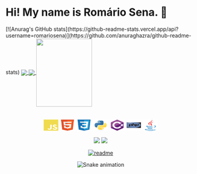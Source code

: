 <h1> Hi! My name is Romário Sena. 👋</h1>

<div>
    [![Anurag's GitHub stats](https://github-readme-stats.vercel.app/api?username=romariosena)](https://github.com/anuraghazra/github-readme-stats)
    <a href="https://github.com/romariosena">
        <img height="180em"  align="center" src="https://github-readme-stats.vercel.app/api?username=romariosena&show_icons=true&theme=react&include_all_commits=true&count_private=true"/>
        <img height="180em"  align="center" src="https://github-readme-stats.vercel.app/api/top-langs/?username=romariosena&layout=compact&langs_count=7&theme=react" />
    </a>
    <a href="https://romariosena.insoluti.com.br/certified/certificate-of-completion-for-certificado-ux-unicornio.pdf">
        <img align="center" width="148" height="180" src="https://romariosena.insoluti.com.br/certified/selo_ux_designer.png">
    </a>
</div>
<br>

<div align="center"> 
  <div style="display: inline_block"><br>
  <img align="center" alt="Rafa-Js" height="30" width="40" src="https://raw.githubusercontent.com/devicons/devicon/master/icons/javascript/javascript-plain.svg">
  <img align="center" alt="HTML" height="30" width="40" src="https://raw.githubusercontent.com/devicons/devicon/master/icons/html5/html5-original.svg">
  <img align="center" alt="CSS" height="30" width="40" src="https://raw.githubusercontent.com/devicons/devicon/master/icons/css3/css3-original.svg">
  <img align="center" alt="Python" height="30" width="40" src="https://raw.githubusercontent.com/devicons/devicon/master/icons/python/python-original.svg">
  <img align="center" alt="Csharp" height="30" width="40" src="https://raw.githubusercontent.com/devicons/devicon/master/icons/csharp/csharp-original.svg">
  <img align="center" alt="PHP" height="30" width="40" src="https://raw.githubusercontent.com/devicons/devicon/master/icons/php/php-original.svg">
  <img align="center" alt="java" height="30" width="40" src="https://raw.githubusercontent.com/devicons/devicon/master/icons/java/java-original.svg">
</div>
    
<div align="center"> 
    <br>
    <a href="https://www.instagram.com/romariosena.com.br" target="_blank"><img src="https://img.shields.io/badge/-Instagram-%23E4405F?style=for-the-badge&logo=instagram&logoColor=white" target="_blank"></a>
    <a href="https://www.linkedin.com/in/romariosena/" target="_blank"><img src="https://img.shields.io/badge/-LinkedIn-%230077B5?style=for-the-badge&logo=linkedin&logoColor=white" target="_blank"></a>
</div>
 
[![readme](https://github-readme-stats.vercel.app/api/pin/?username=romariosena&repo=romariosena&theme=react)](https://github.com/romariosena/romariosena)

![Snake animation](https://github.com/romariosena/romariosena/blob/output/github-contribution-grid-snake.svg)
